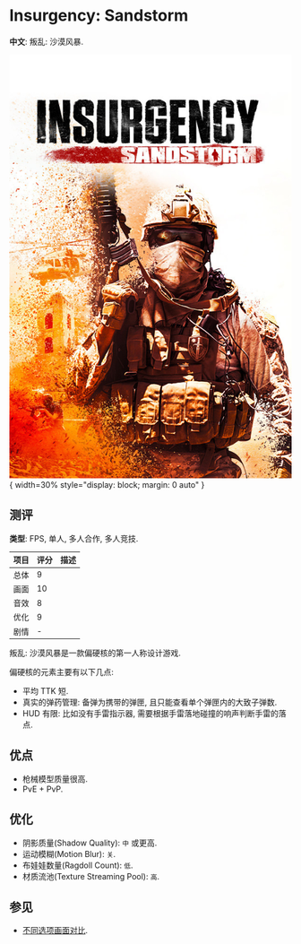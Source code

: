 # Insurgency: Sandstorm

**中文**: 叛乱: 沙漠风暴.  

![封面 - New World Interactive](assets/insurgency_sandstorm_cover.jpg){ width=30% style="display: block; margin: 0 auto" }  

## 测评

**类型**: FPS, 单人, 多人合作, 多人竞技.  

| 项目 | 评分 | 描述             |
| ---- | ---- | ---------------- |
| 总体 | 9    |                  |
| 画面 | 10   |                  |
| 音效 | 8    |                  |
| 优化 | 9    |                  |
| 剧情 | -    |                  |

叛乱: 沙漠风暴是一款偏硬核的第一人称设计游戏.  

偏硬核的元素主要有以下几点:  

- 平均 TTK 短.
- 真实的弹药管理: 备弹为携带的弹匣, 且只能查看单个弹匣内的大致子弹数.
- HUD 有限: 比如没有手雷指示器, 需要根据手雷落地碰撞的响声判断手雷的落点.

## 优点

- 枪械模型质量很高.
- PvE + PvP.

## 优化

- 阴影质量(Shadow Quality): `中` 或更高.
- 运动模糊(Motion Blur): `关`.
- 布娃娃数量(Ragdoll Count): `低`.
- 材质流池(Texture Streaming Pool): `高`.

## 参见

- [不同选项画面对比](https://www.reddit.com/r/insurgency/comments/rjl6wu/comment/hp43udc/?utm_source=share&utm_medium=web2x&context=3).

